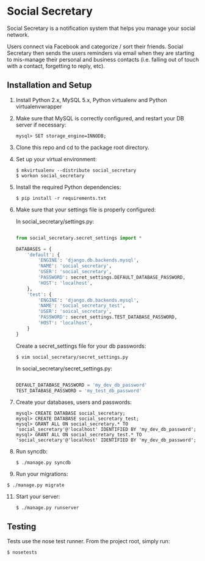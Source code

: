 Social Secretary
================
Social Secretary is a notification system that helps you manage your social network.

Users connect via Facebook and categorize / sort their friends. Social Secretary then sends the users reminders via email when they are starting to mis-manage their personal and business contacts (i.e. falling out of touch with a contact, forgetting to reply, etc).


Installation and Setup
----------------------

1. Install Python 2.x, MySQL 5.x, Python virtualenv and Python virtualenvwrapper

2. Make sure that MySQL is correctly configured, and restart your DB server if necessary:
   ```
   mysql> SET storage_engine=INNODB;
   ```

3. Clone this repo and cd to the package root directory.

4. Set up your virtual environment:
   ```
   $ mkvirtualenv --distribute social_secretary
   $ workon social_secretary
   ```

6. Install the required Python dependencies:
   ```
   $ pip install -r requirements.txt
   ```

7. Make sure that your settings file is properly configured:

   In social_secretary/settings.py:
   ```python

   from social_secretary.secret_settings import *

   DATABASES = {
       'default': {
           'ENGINE': 'django.db.backends.mysql',
           'NAME': 'social_secretary',
           'USER': 'social_secretary',
           'PASSWORD': secret_settings.DEFAULT_DATABASE_PASSWORD,
           'HOST': 'localhost',
       },
       'test': {
           'ENGINE': 'django.db.backends.mysql',
           'NAME': 'social_secretary_test',
           'USER': 'soical_secretary',
           'PASSWORD': secret_settings.TEST_DATABASE_PASSWORD,
           'HOST': 'localhost',
       }
   }
   ```

   Create a secret_settings file for your db passwords:
   ```
   $ vim social_secretary/secret_settings.py
   ```

   In social_secretary/secret_settings.py:

   ```python

   DEFAULT_DATABASE_PASSWORD = 'my_dev_db_password'
   TEST_DATABASE_PASSWORD = 'my_test_db_password'
   ```

8. Create your databases, users and passwords:
   ```
   mysql> CREATE DATABASE social_secretary;
   mysql> CREATE DATABASE social_secretary_test;
   mysql> GRANT ALL ON social_secretary.* TO 'social_secretary'@'localhost' IDENTIFIED BY 'my_dev_db_password';
   mysql> GRANT ALL ON social_secretary_test.* TO 'social_secretary'@'localhost' IDENTIFIED BY 'my_dev_db_password';

9. Run syncdb:
   ```
   $ ./manage.py syncdb
   ```

10. Run your migrations:
   ```
   $ ./manage.py migrate
   ```

11. Start your server:
    ```
    $ ./manage.py runserver

Testing
-------

Tests use the nose test runner. From the project root, simply run:
```
$ nosetests
```

